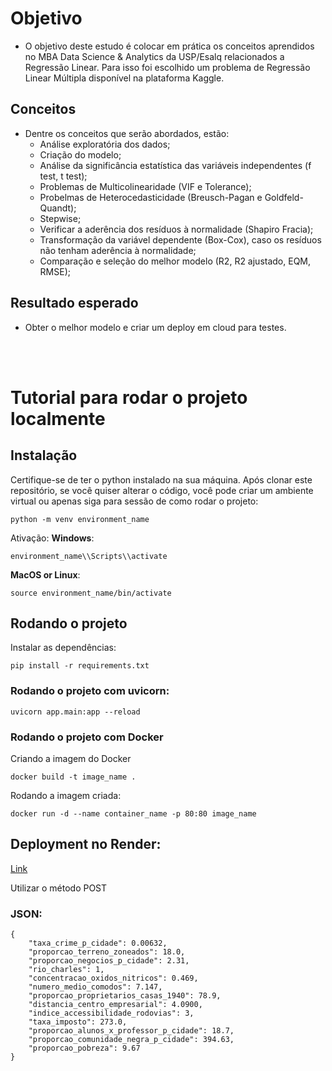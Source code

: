 # Objetivo
- O objetivo deste estudo é colocar em prática os conceitos aprendidos no MBA Data Science & Analytics da USP/Esalq relacionados a Regressão Linear. Para isso foi escolhido um problema de Regressão Linear Múltipla disponível na plataforma Kaggle.

## Conceitos 
- Dentre os conceitos que serão abordados, estão:
    * Análise exploratória dos dados;
    * Criação do modelo;
    * Análise da significância estatística das variáveis independentes (f test, t test);
    * Problemas de Multicolinearidade (VIF e Tolerance);
    * Probelmas de Heterocedasticidade (Breusch-Pagan e Goldfeld-Quandt);
    * Stepwise;
    * Verificar a aderência dos resíduos à normalidade (Shapiro Fracia);
    * Transformação da variável dependente (Box-Cox), caso os resíduos não tenham aderência à normalidade;
    * Comparação e seleção do melhor modelo (R2, R2 ajustado, EQM, RMSE);

## Resultado esperado
- Obter o melhor modelo e criar um deploy em cloud para testes.

<br /><br />
# Tutorial para rodar o projeto localmente



## Instalação
Certifique-se de ter o python instalado na sua máquina.
Após clonar este repositório, se você quiser alterar o código, você pode criar um ambiente virtual ou apenas siga para sessão de como rodar o projeto:
```
python -m venv environment_name
```
Ativação:
__Windows__:
```
environment_name\\Scripts\\activate
```
__MacOS or Linux__:
```
source environment_name/bin/activate
```

## Rodando o projeto
Instalar as dependências:
```
pip install -r requirements.txt
```
### Rodando o projeto com uvicorn:
```
uvicorn app.main:app --reload
```
### Rodando o projeto com Docker
Criando a imagem do Docker
```
docker build -t image_name .
```
Rodando a imagem criada:
```
docker run -d --name container_name -p 80:80 image_name
```

## Deployment no Render:
[Link](https://housing-price-serc.onrender.com/predict)

Utilizar o método POST
### JSON:
```
{
    "taxa_crime_p_cidade": 0.00632,
    "proporcao_terreno_zoneados": 18.0,
    "proporcao_negocios_p_cidade": 2.31,
    "rio_charles": 1,
    "concentracao_oxidos_nitricos": 0.469,
    "numero_medio_comodos": 7.147,
    "proporcao_proprietarios_casas_1940": 78.9,
    "distancia_centro_empresarial": 4.0900,
    "indice_accessibilidade_rodovias": 3,
    "taxa_imposto": 273.0,
    "proporcao_alunos_x_professor_p_cidade": 18.7,
    "proporcao_comunidade_negra_p_cidade": 394.63,
    "proporcao_pobreza": 9.67
}
```
